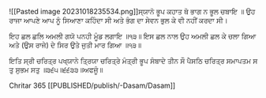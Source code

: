![[Pasted image 20231018235534.png]]ਸ੍ਯਾਨੋ ਭੂਪ ਕਹਾਤ ਥੋ ਭਾਗ ਨ ਭੂਲ ਚਬਾਇ ॥
ਉਹ ਰਾਜਾ ਆਪਣੇ ਆਪ ਨੂੰ ਸਿਆਣਾ ਕਹਿੰਦਾ ਸੀ ਅਤੇ ਭੰਗ ਦਾ ਸੇਵਨ ਭੁਲ ਕੇ ਵੀ ਨਹੀਂ ਕਰਦਾ ਸੀ।

ਇਹ ਛਲ ਛਲਿ ਅਮਲੀ ਗਯੋ ਪਨਹੀ ਮੂੰਡ ਲਗਾਇ ॥੧੩॥
ਇਸ ਛਲ ਨਾਲ ਉਹ ਅਮਲੀ ਛਲ ਕੇ ਚਲਾ ਗਿਆ ਅਤੇ (ਉਸ ਰਾਜੇ) ਦੇ ਸਿਰ ਉਤੇ ਜੁਤੀ ਮਾਰ ਗਿਆ ॥੧੩॥

ਇਤਿ ਸ੍ਰੀ ਚਰਿਤ੍ਰ ਪਖ੍ਯਾਨੇ ਤ੍ਰਿਯਾ ਚਰਿਤ੍ਰੇ ਮੰਤ੍ਰੀ ਭੂਪ ਸੰਬਾਦੇ ਤੀਨ ਸੌ ਪੈਸਠਿ ਚਰਿਤ੍ਰ ਸਮਾਪਤਮ ਸਤੁ ਸੁਭਮ ਸਤੁ ॥੩੬੫॥੬੬੩੩॥ਅਫਜੂੰ॥


Chritar 365
[[PUBLISHED/publish/-Dasam/Dasam]]

